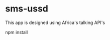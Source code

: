 # sms-ussd
<p> 
  This app is designed using Africa's talking API's
</p>  
<p>
  npm install
  </p>
